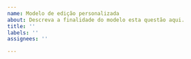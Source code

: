 ```yaml
---
name: Modelo de edição personalizada
about: Descreva a finalidade do modelo esta questão aqui.
title: ''
labels: ''
assignees: ''

---
```




